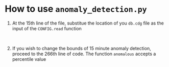 # How to use `anomaly_detection.py`

1. At the 15th line of the file, substitue the location of you `db.cdg` file as the input of the `CONFIG.read` function
<br>

2. If you wish to change the bounds of 15 minute anomaly detection, proceed to the 266th line of code. The function `anomalous` accepts a percentile value  
